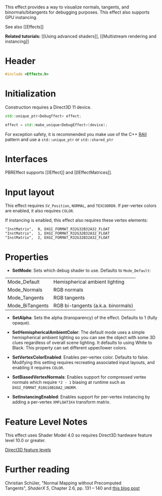 This effect provides a way to visualize normals, tangents, and binormals/bitangents for debugging purposes. This effect also supports GPU instancing.

See also [[Effects]]

**Related tutorials:** [[Using advanced shaders]], [[Multistream rendering and instancing]]

# Header
```cpp
#include <Effects.h>
```

# Initialization
Construction requires a Direct3D 11 device.

```cpp
std::unique_ptr<Debugffect> effect;

effect = std::make_unique<DebugEffect>(device);
```

For exception safety, it is recommended you make use of the C++ [RAII](http://en.wikipedia.org/wiki/Resource_Acquisition_Is_Initialization) pattern and use a ``std::unique_ptr`` or ``std::shared_ptr``

# Interfaces
PBREffect supports [[IEffect]] and [[IEffectMatrices]].

# Input layout
This effect requires ``SV_Position``, ``NORMAL``, and ``TEXCOORD0``. If per-vertex colors are enabled, it also requires ``COLOR``.

If instancing is enabled, this effect also requires these vertex elements:

```
"InstMatrix",  0, DXGI_FORMAT_R32G32B32A32_FLOAT
"InstMatrix",  1, DXGI_FORMAT_R32G32B32A32_FLOAT
"InstMatrix",  2, DXGI_FORMAT_R32G32B32A32_FLOAT
```

# Properties

* **SetMode**: Sets which debug shader to use. Defaults to ``Mode_Default``:

<table>
 <tr>
 <td>Mode_Default</td><td>Hemispherical ambient lighting</td>
 </tr>
 <tr>
 <td>Mode_Normals</td><td>RGB normals</td>
 </tr>
 <tr>
 <td>Mode_Tangents</td><td>RGB tangents</td>
 </tr>
 <tr>
 <td>Mode_BiTangents</td><td>RGB bi-tangents (a.k.a. binormals)</td>
 </tr>
</table>

* **SetAlpha**: Sets the alpha (transparency) of the effect. Defaults to 1 (fully opaque).

* **SetHemisphericalAmbientColor**: The default mode uses a simple hemispherical ambient lighting so you can see the object with some 3D clues regardless of overall scene lighting. It defaults to using White to Black. This property can set different upper/lower colors.

* **SetVertexColorEnabled**: Enables per-vertex color. Defaults to false. Modifying this setting requires recreating associated input layouts, and enabling it requires ``COLOR``.

* **SetBiasedVertexNormals**: Enables support for compressed vertex normals which require ``*2 - 1`` biasing at runtime such as ``DXGI_FORMAT_R10G10B10A2_UNORM``.

* **SetInstancingEnabled**: Enables support for per-vertex instancing by adding a per-vertex ``XMFLOAT3X4`` transform matrix.

# Feature Level Notes

This effect uses Shader Model 4.0 so requires Direct3D hardware feature level 10.0 or greater.

[Direct3D feature levels](https://docs.microsoft.com/en-us/windows/desktop/direct3d11/overviews-direct3d-11-devices-downlevel-intro)

# Further reading

Christian Schüler, "Normal Mapping without Precomputed Tangents", *ShaderX 5*, Chapter 2.6, pp. 131 – 140 and [this blog post](http://www.thetenthplanet.de/archives/1180)
